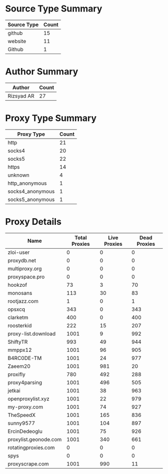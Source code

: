 # Source Type Summary

| Source Type | Count |
|-------------|-------|
| github | 15 |
| website | 11 |
| Github | 1 |


# Author Summary

| Author | Count |
|--------|-------|
| Rizsyad AR | 27 |


# Proxy Type Summary

| Proxy Type | Count |
|------------|-------|
| http | 21 |
| socks4 | 20 |
| socks5 | 22 |
| https | 14 |
| unknown | 4 |
| http_anonymous | 1 |
| socks4_anonymous | 1 |
| socks5_anonymous | 1 |


# Proxy Details

| Name | Total Proxies | Live Proxies | Dead Proxies |
|------|---------------|--------------|---------------|
| zloi-user | 0 | 0 | 0 |
| proxydb.net | 0 | 0 | 0 |
| multiproxy.org | 0 | 0 | 0 |
| proxyspace.pro | 0 | 0 | 0 |
| hookzof | 73 | 3 | 70 |
| monosans | 113 | 30 | 83 |
| rootjazz.com | 1 | 0 | 1 |
| opsxcq | 343 | 0 | 343 |
| clarketm | 400 | 0 | 400 |
| roosterkid | 222 | 15 | 207 |
| proxy-list.download | 1001 | 9 | 992 |
| ShiftyTR | 993 | 49 | 944 |
| mmppx12 | 1001 | 96 | 905 |
| B4RC0DE-TM | 1001 | 24 | 977 |
| Zaeem20 | 1001 | 981 | 20 |
| proxifly | 780 | 492 | 288 |
| proxy4parsing | 1001 | 496 | 505 |
| jetkai | 1001 | 38 | 963 |
| openproxylist.xyz | 1001 | 22 | 979 |
| my-proxy.com | 1001 | 74 | 927 |
| TheSpeedX | 1001 | 165 | 836 |
| sunny9577 | 1001 | 104 | 897 |
| ErcinDedeoglu | 1001 | 75 | 926 |
| proxylist.geonode.com | 1001 | 340 | 661 |
| rotatingproxies.com | 0 | 0 | 0 |
| spys | 0 | 0 | 0 |
| proxyscrape.com | 1001 | 990 | 11 |

